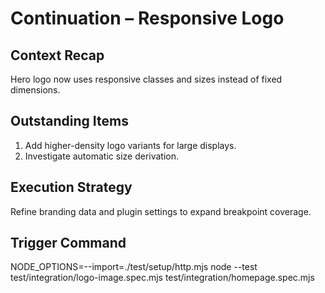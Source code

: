 # Continuation – Responsive Logo

## Context Recap

Hero logo now uses responsive classes and sizes instead of fixed dimensions.

## Outstanding Items

1. Add higher-density logo variants for large displays.
2. Investigate automatic size derivation.

## Execution Strategy

Refine branding data and plugin settings to expand breakpoint coverage.

## Trigger Command

NODE_OPTIONS=--import=./test/setup/http.mjs node --test
test/integration/logo-image.spec.mjs test/integration/homepage.spec.mjs
